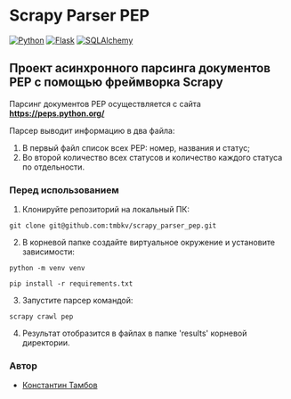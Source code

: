 # Scrapy Parser PEP 
[![Python](https://img.shields.io/badge/-Python-464646?style=flat&logo=Python&logoColor=56C0C0&color=008080)](https://www.python.org/)
[![Flask](https://img.shields.io/badge/-Scrapy-blue)](https://flask.palletsprojects.com/en/2.3.x/)
[![SQLAlchemy](https://img.shields.io/badge/-SQLAlchemy-blue)](https://www.sqlalchemy.org/)
## Проект асинхронного парсинга документов PEP с помощью фреймворка Scrapy 
Парсинг документов PEP осуществляется с сайта **https://peps.python.org/**

Парсер выводит информацию в два файла:
1. В первый файл список всех PEP: номер, названия и статус;
2. Во второй количество всех статусов и количество каждого статуса по отдельности.
### Перед использованием
1. Клонируйте репозиторий на локальный ПК:
```
git clone git@github.com:tmbkv/scrapy_parser_pep.git
```

2. В корневой папке создайте виртуальное окружение и установите зависимости:
```
python -m venv venv
```
```
pip install -r requirements.txt
```
3. Запустите парсер командой:
```
scrapy crawl pep
```
4. Результат отобразится в файлах в папке 'results' корневой директории.

### Автор
- [Константин Тамбов](https://github.com/tmbkv "GitHub аккаунт")
